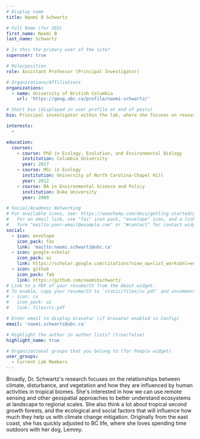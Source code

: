 ```yaml
---
# Display name
title: Naomi B Schwartz

# Full Name (for SEO)
first_name: Naomi B
last_name: Schwartz

# Is this the primary user of the site?
superuser: true

# Role/position
role: Assistant Professor (Principal Investigator)

# Organizations/Affiliations
organizations:
  - name: University of British Columbia 
    url: 'https://geog.ubc.ca/profile/naomi-schwartz/'

# Short bio (displayed in user profile at end of posts)
bio: Principal investigator within the lab, where she focuses on researching relationships between climate, disturbance, and vegetation and how they are influenced by human activities in tropical biomes. Her main mode of analysis is through remote sensing and geospatial analyses.

interests:
  - 

education:
  courses:
    - course: PhD in Ecology, Evolution, and Environmental Biology
      institution: Columbia University
      year: 2017
    - course: MSc in Ecology
      institution: University of North Carolina-Chapel Hill
      year: 2012
    - course: BA in Environmental Science and Policy
      institution: Duke University
      year: 2009

# Social/Academic Networking
# For available icons, see: https://wowchemy.com/docs/getting-started/page-builder/#icons
#   For an email link, use "fas" icon pack, "envelope" icon, and a link in the
#   form "mailto:your-email@example.com" or "#contact" for contact widget.
social:
  - icon: envelope
    icon_pack: fas
    link: 'mailto:naomi.schwartz@ubc.ca'
  - icon: google-scholar
    icon_pack: ai
    link: https://scholar.google.com/citations?view_op=list_works&hl=en&hl=en&user=c0mrv9IAAAAJ&sortby=pubdate
  - icon: github
    icon_pack: fab
    link: https://github.com/naomibschwartz
# Link to a PDF of your resume/CV from the About widget.
# To enable, copy your resume/CV to `static/files/cv.pdf` and uncomment the lines below.
# - icon: cv
#   icon_pack: ai
#   link: files/cv.pdf

# Enter email to display Gravatar (if Gravatar enabled in Config)
email: 'naomi.schwartz@ubc.ca'

# Highlight the author in author lists? (true/false)
highlight_name: true

# Organizational groups that you belong to (for People widget)
user_groups:
  - Current Lab Members
---
```


Broadly, Dr. Schwartz's research focuses on the relationships between climate, disturbance, and vegetation and how they are influenced by human activities in tropical biomes. She's interested in how we can use remote sensing and other geospatial approaches to better understand ecosystems at landscape to regional scales. She also think a lot about tropical second growth forests, and the ecological and social factors that will influence how much they help us with climate change mitigation. Originally from the east coast, she has quickly adjusted to BC life, where she loves spending time outdoors with her dog, Lemmy.
